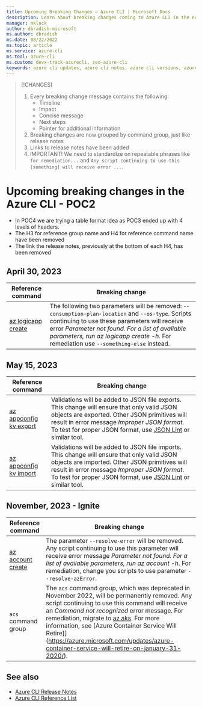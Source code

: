 ```yaml
---
title: Upcoming Breaking Changes – Azure CLI | Microsoft Docs
description: Learn about breaking changes coming to Azure CLI in the next breaking change release
manager: mkluck
author: dbradish-microsoft
ms.author: dbradish
ms.date: 08/22/2022
ms.topic: article
ms.service: azure-cli
ms.tool: azure-cli
ms.custom: devx-track-azurecli, seo-azure-cli
keywords: azure cli updates, azure cli notes, azure cli versions, azure cli breaking changes
---
```


> [!CHANGES]
> 1. Every breaking change message contains the following:
>    - Timeline
>    - Impact
>    - Concise message
>    - Next steps
>    - Pointer for additional information
> 1. Breaking changes are now grouped by command group, just like release notes
> 1. Links to release notes have been added
> 1. IMPORTANT!  We need to standardize on repeatable phrases like `for remediation...` and `Any script continuing to use this [something] will receive error ...`.

# Upcoming breaking changes in the Azure CLI - POC2

- In POC4 we are trying a table format idea as POC3 ended up with 4 levels of headers.
- The H3 for reference group name and H4 for reference command name have been removed
- The link the release notes, previously at the bottom of each H4, has been removed

## April 30, 2023

|Reference command | Breaking change
|-|-|
|[az logicapp create](/cli/azure/logicapp#az-logicapp-create) | The following two parameters will be removed:  `--consumption-plan-location` and `--os-type`.  Scripts continuing to use these parameters will receive error _Parameter not found.  For a list of available parameters, run az logicapp create -h._  For remediation use `--something-else` instead.

## May 15, 2023

|Reference command | Breaking change
|-|-|
|[az appconfig kv export](/cli/azure/appconfig/kv#az-appconfig-kv-export) | Validations will be added to JSON file exports.  This change will  ensure that only valid JSON objects are exported. Other JSON primitives will result in error message _Improper JSON format_.  To test for proper JSON format, use [JSON Lint](https://jsonlint.com/) or similar tool. 
|[az appconfig kv import](/cli/azure/appconfig/kv#az-appconfig-kv-import) | Validations will be added to JSON file imports.  This change will  ensure that only valid JSON objects are imported. Other JSON primitives will result in error message _Improper JSON format_.  To test for proper JSON format, use [JSON Lint](https://jsonlint.com/) or similar tool. 

## November, 2023 - Ignite

|Reference command | Breaking change
|-|-|
|[az account create](/cli/azure/account#az-account-create) | The parameter `--resolve-error` will be removed.  Any script continuing to use this parameter will receive error message _Parameter not found.  For a list of available parameters, run az account -h_.  For remediation, change you scripts to use parameter `--resolve-azError`.
|`acs` command group | The `acs` command group, which was deprecated in November 2022, will be permanently removed.  Any script continuing to use this command will receive an _Command not recognized_ error message.  For remediation, migrate to [az aks](https://learn.microsoft.com/en-us/cli/azure/aks).  For more information, see [Azure Container Service Will Retire]](https://azure.microsoft.com/updates/azure-container-service-will-retire-on-january-31-2020/).

## See also
- [Azure CLI Release Notes]()
- [Azure CLI Reference List]()
